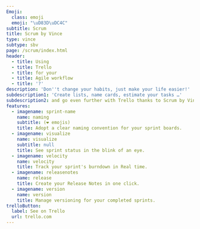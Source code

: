 ```yaml
---
Emoji:
  class: emoji
  emoji: "\uD83D\uDC4C"
subtitle: Scrum
title: Scrum by Vince
type: vince
subtype: sbv
page: /scrum/index.html
header:
  - title: Using
  - title: Trello
  - title: for your
  - title: Agile workflow
  - title: '?'
description: 'Don''t change your habits, just make your life easier!'
subdescription1: 'Create lists, name cards, estimate your tasks …'
subdescription2: and go even further with Trello thanks to Scrum by Vince!
features:
  - imagename: sprint-name
    name: naming
    subtitle: (❤ emojis)
    title: Adopt a clear naming convention for your sprint boards.
  - imagename: visualize
    name: visualize
    subtitle: null
    title: See sprint status in the blink of an eye.
  - imagename: velocity
    name: velocity
    title: Track your sprint's burndown in Real time.
  - imagename: releasenotes
    name: release
    title: Create your Release Notes in one click.
  - imagename: version
    name: version
    title: Manage versioning for your completed sprints.
trelloButton:
  label: See on Trello
  url: trello.com
---
```


